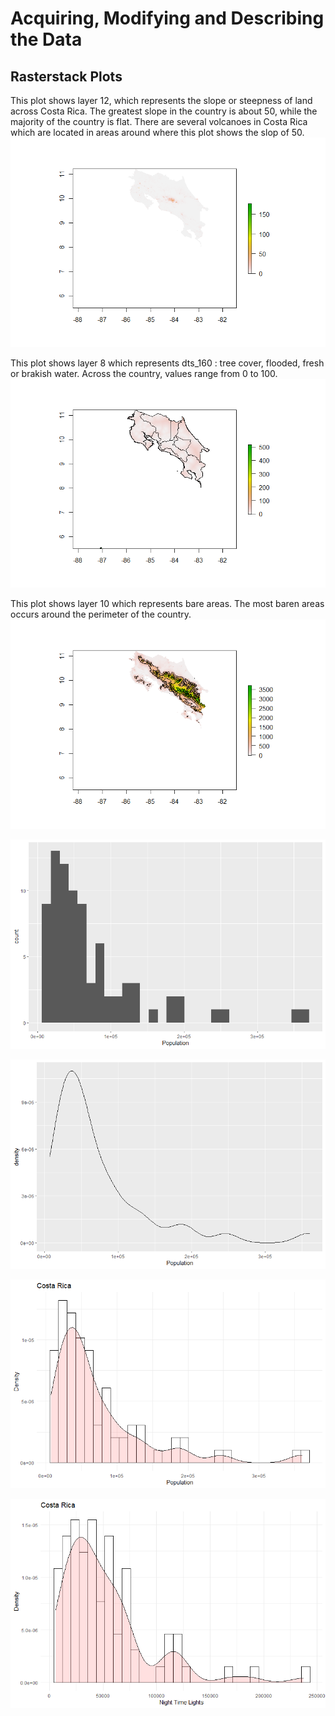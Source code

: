# Acquiring, Modifying and Describing the Data

## Rasterstack Plots

This plot shows layer 12, which represents the slope or steepness of land across Costa Rica. The greatest slope in the country is about 50, while the majority of the country is flat. There are several volcanoes in Costa Rica which are located in areas around where this plot shows the slop of 50.  
![](plot_12.png)

This plot shows layer 8 which represents dts_160 : tree cover, flooded, fresh or brakish water. Across the country, values range from 0 to 100.
![](plot_8.png)

This plot shows layer 10 which represents bare areas. The most baren areas occurs around the perimeter of the country.  
![](plot_10.png)


![](count_pop.png)

![](pop_density.png)

![](density_population.png)

![](density_ntl.png)
